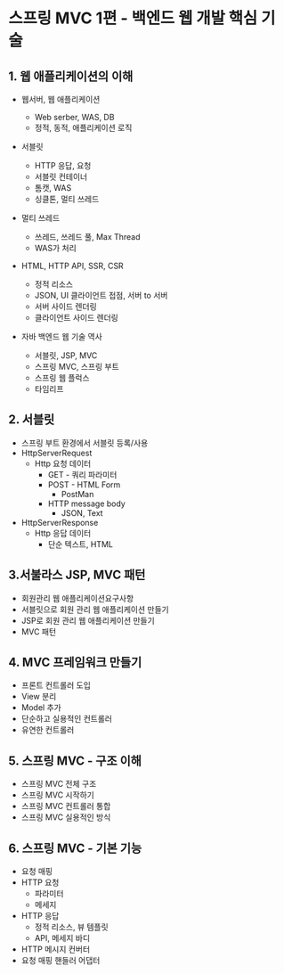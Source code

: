  # 스프링 MVC 1편 - 백엔드 웹 개발 핵심 기술

 ## 1. 웹 애플리케이션의 이해
 - 웹서버, 웹 애플리케이션
   - Web serber, WAS, DB
   - 정적, 동적, 애플리케이션 로직

- 서블릿
  - HTTP 응답, 요청
  - 서블릿 컨테이너
  - 톰캣, WAS
  - 싱클톤, 멀티 쓰레드

- 멀티 쓰레드
  - 쓰레드, 쓰레드 풀, Max Thread
  - WAS가 처리

- HTML, HTTP API, SSR, CSR
  - 정적 리소스
  - JSON, UI 클라이언트 접점, 서버 to 서버
  - 서버 사이드 렌더링
  - 클라이언트 사이드 렌더링

- 자바 백엔드 웹 기술 역사
  - 서블릿, JSP, MVC
  - 스프링 MVC, 스프링 부트
  - 스프링 웹 플럭스
  - 타임리프

## 2. 서블릿
- 스프링 부트 환경에서 서블릿 등록/사용
- HttpServerRequest
  - Http 요청 데이터
    - GET - 쿼리 파라미터
    - POST - HTML Form
      - PostMan
    - HTTP message body
      - JSON, Text
- HttpServerResponse
  - Http 응답 데이터
    - 단순 텍스트, HTML

## 3.서불라스 JSP, MVC 패턴
- 회원관리 웹 애플리케이션요구사항
- 서블릿으로 회원 관리 웹 애플리케이션 만들기
- JSP로 회원 관리 웹 애플리케이션 만들기
- MVC 패턴

## 4. MVC 프레임워크 만들기
- 프론트 컨트롤러 도입
- View 분리
- Model 추가
- 단순하고 실용적인 컨트롤러
- 유연한 컨트롤러

## 5. 스프링 MVC - 구조 이해
- 스프링 MVC 전체 구조
- 스프링 MVC 시작하기
- 스프링 MVC 컨트롤러 통합
- 스프링 MVC 실용적인 방식

## 6. 스프링 MVC - 기본 기능
- 요청 매핑
- HTTP 요청
  - 파라미터
  - 메세지
- HTTP 응답
  - 정적 리소스, 뷰 템플릿
  - API, 메세지 바디
- HTTP 메시지 컨버터
- 요청 매핑 핸들러 어댑터